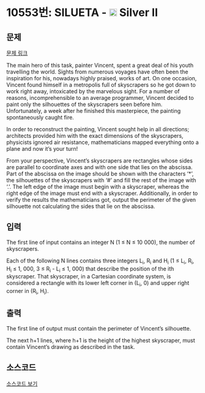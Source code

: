 # 10553번: SILUETA - <img src="https://static.solved.ac/tier_small/9.svg" style="height:20px" /> Silver II

<!-- performance -->

<!-- 문제 제출 후 깃허브에 푸시를 했을 때 제출한 코드의 성능이 입력될 공간입니다.-->

<!-- end -->

## 문제

[문제 링크](https://boj.kr/10553)


<p>The main hero of this task, painter Vincent, spent a great deal of his youth travelling the world. Sights from numerous voyages have often been the inspiration for his, nowadays highly praised, works of art. On one occasion, Vincent found himself in a metropolis full of skyscrapers so he got down to work right away, intoxicated by the marvelous sight. For a number of reasons, incomprehensible to an average programmer, Vincent decided to paint only the silhouettes of the skyscrapers seen before him. Unfortunately, a week after he finished this masterpiece, the painting spontaneously caught fire.</p>

<p>In order to reconstruct the painting, Vincent sought help in all directions; architects provided him with the exact dimensions of the skyscrapers, physicists ignored air resistance, mathematicians mapped everything onto a plane and now it’s your turn!</p>

<p>From your perspective, Vincent’s skyscrapers are rectangles whose sides are parallel to coordinate axes and with one side that lies on the abscissa. Part of the abscissa on the image should be shown with the characters ‘*’, the silhouettes of the skyscrapers with ‘#’ and fill the rest of the image with ‘.’. The left edge of the image must begin with a skyscraper, whereas the right edge of the image must end with a skyscraper. Additionally, in order to verify the results the mathematicians got, output the perimeter of the given silhouette not calculating the sides that lie on the abscissa.</p>



## 입력


<p>The first line of input contains an integer N (1 ≤ N ≤ 10 000), the number of skyscrapers.</p>

<p>Each of the following N lines contains three integers L<sub>i</sub>, R<sub>i</sub> and H<sub>i</sub> (1 ≤ L<sub>i</sub>, R<sub>i</sub>, H<sub>i</sub> ≤ 1, 000, 3 ≤ R<sub>i</sub> - L<sub>i</sub> ≤ 1, 000) that describe the position of the ith skyscraper. That skyscraper, in a Cartesian coordinate system, is considered a rectangle with its lower left corner in (L<sub>i</sub>, 0) and upper right corner in (R<sub>i</sub>, H<sub>i</sub>).</p>



## 출력


<p>The first line of output must contain the perimeter of Vincent’s silhouette.</p>

<p>The next h+1 lines, where h+1 is the height of the highest skyscraper, must contain Vincent’s drawing as described in the task.</p>



## 소스코드

[소스코드 보기](SILUETA.cpp)